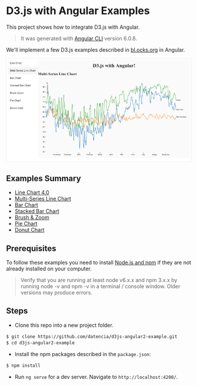 # D3.js with Angular Examples

This project shows how to integrate D3.js with Angular.

> It was generated with [Angular CLI](https://github.com/angular/angular-cli) version 6.0.8.

We'll implement a few D3.js examples described in [bl.ocks.org](http://bl.ocks.org/)
in Angular.

![Examples](./resources/screenshot.png "Examples")

## Examples Summary

- [Line Chart 4.0](http://bl.ocks.org/mbostock/02d893e3486c70c4475f)
- [Multi-Series Line Chart](http://bl.ocks.org/mbostock/3884955)
- [Bar Chart](http://bl.ocks.org/mbostock/3885304)
- [Stacked Bar Chart](https://bl.ocks.org/mbostock/3886208)
- [Brush & Zoom](https://bl.ocks.org/mbostock/34f08d5e11952a80609169b7917d4172)
- [Pie Chart](http://bl.ocks.org/mbostock/3887235)
- [Donut Chart](https://bl.ocks.org/mbostock/3887193)

## Prerequisites

To follow these examples you need to install [Node.js and npm](https://nodejs.org/en/) if they are not already installed on your computer.

> Verify that you are running at least node v6.x.x and npm 3.x.x by running node -v and npm -v in a terminal / console window. Older versions may produce errors.

## Steps

- Clone this repo into a new project folder.

 ```bash
 $ git clone https://github.com/datencia/d3js-angular2-example.git
 $ cd d3js-angular2-example
 ```

- Install the npm packages described in the `package.json`:

 ```bash
 $ npm install
 ```
 
- Run `ng serve` for a dev server. Navigate to `http://localhost:4200/`.
